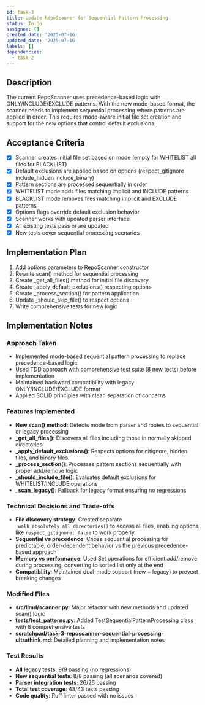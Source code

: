 ```yaml
---
id: task-3
title: Update RepoScanner for Sequential Pattern Processing
status: To Do
assignee: []
created_date: '2025-07-16'
updated_date: '2025-07-16'
labels: []
dependencies:
  - task-2
---
```


## Description

The current RepoScanner uses precedence-based logic with ONLY/INCLUDE/EXCLUDE patterns. With the new mode-based format, the scanner needs to implement sequential processing where patterns are applied in order. This requires mode-aware initial file set creation and support for the new options that control default exclusions.

## Acceptance Criteria

- [x] Scanner creates initial file set based on mode (empty for WHITELIST all files for BLACKLIST)
- [x] Default exclusions are applied based on options (respect_gitignore include_hidden include_binary)
- [x] Pattern sections are processed sequentially in order
- [x] WHITELIST mode adds files matching implicit and INCLUDE patterns
- [x] BLACKLIST mode removes files matching implicit and EXCLUDE patterns
- [x] Options flags override default exclusion behavior
- [x] Scanner works with updated parser interface
- [x] All existing tests pass or are updated
- [x] New tests cover sequential processing scenarios
## Implementation Plan

1. Add options parameters to RepoScanner constructor
2. Rewrite scan() method for sequential processing
3. Create _get_all_files() method for initial file discovery
4. Create _apply_default_exclusions() respecting options
5. Create _process_section() for pattern application
6. Update _should_skip_file() to respect options
7. Write comprehensive tests for new logic

## Implementation Notes

### Approach Taken
- Implemented mode-based sequential pattern processing to replace precedence-based logic
- Used TDD approach with comprehensive test suite (8 new tests) before implementation
- Maintained backward compatibility with legacy ONLY/INCLUDE/EXCLUDE format
- Applied SOLID principles with clean separation of concerns

### Features Implemented
- **New scan() method**: Detects mode from parser and routes to sequential or legacy processing
- **_get_all_files()**: Discovers all files including those in normally skipped directories
- **_apply_default_exclusions()**: Respects options for gitignore, hidden files, and binary files
- **_process_section()**: Processes pattern sections sequentially with proper add/remove logic
- **_should_include_file()**: Evaluates default exclusions for WHITELIST/INCLUDE operations
- **_scan_legacy()**: Fallback for legacy format ensuring no regressions

### Technical Decisions and Trade-offs
- **File discovery strategy**: Created separate `_walk_absolutely_all_directories()` to access all files, enabling options like `respect_gitignore: false` to work properly
- **Sequential vs precedence**: Chose sequential processing for predictable, order-dependent behavior vs the previous precedence-based approach
- **Memory vs performance**: Used Set operations for efficient add/remove during processing, converting to sorted list only at the end
- **Compatibility**: Maintained dual-mode support (new + legacy) to prevent breaking changes

### Modified Files
- **src/llmd/scanner.py**: Major refactor with new methods and updated scan() logic
- **tests/test_patterns.py**: Added TestSequentialPatternProcessing class with 8 comprehensive tests
- **scratchpad/task-3-reposcanner-sequential-processing-ultrathink.md**: Detailed planning and implementation notes

### Test Results
- **All legacy tests**: 9/9 passing (no regressions)
- **New sequential tests**: 8/8 passing (all scenarios covered)
- **Parser integration tests**: 26/26 passing
- **Total test coverage**: 43/43 tests passing
- **Code quality**: Ruff linter passed with no issues
